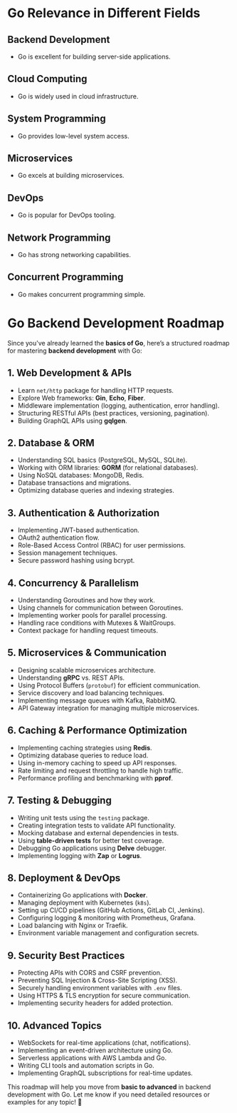 # Go Relevance in Different Fields

## Backend Development

- Go is excellent for building server-side applications.

## Cloud Computing

- Go is widely used in cloud infrastructure.

## System Programming

- Go provides low-level system access.

## Microservices

- Go excels at building microservices.

## DevOps

- Go is popular for DevOps tooling.

## Network Programming

- Go has strong networking capabilities.

## Concurrent Programming

- Go makes concurrent programming simple.

# Go Backend Development Roadmap

Since you've already learned the **basics of Go**, here’s a structured roadmap for mastering **backend development** with Go:

## **1. Web Development & APIs**

- Learn `net/http` package for handling HTTP requests.
- Explore Web frameworks: **Gin**, **Echo**, **Fiber**.
- Middleware implementation (logging, authentication, error handling).
- Structuring RESTful APIs (best practices, versioning, pagination).
- Building GraphQL APIs using **gqlgen**.

## **2. Database & ORM**

- Understanding SQL basics (PostgreSQL, MySQL, SQLite).
- Working with ORM libraries: **GORM** (for relational databases).
- Using NoSQL databases: MongoDB, Redis.
- Database transactions and migrations.
- Optimizing database queries and indexing strategies.

## **3. Authentication & Authorization**

- Implementing JWT-based authentication.
- OAuth2 authentication flow.
- Role-Based Access Control (RBAC) for user permissions.
- Session management techniques.
- Secure password hashing using bcrypt.

## **4. Concurrency & Parallelism**

- Understanding Goroutines and how they work.
- Using channels for communication between Goroutines.
- Implementing worker pools for parallel processing.
- Handling race conditions with Mutexes & WaitGroups.
- Context package for handling request timeouts.

## **5. Microservices & Communication**

- Designing scalable microservices architecture.
- Understanding **gRPC** vs. REST APIs.
- Using Protocol Buffers (`protobuf`) for efficient communication.
- Service discovery and load balancing techniques.
- Implementing message queues with Kafka, RabbitMQ.
- API Gateway integration for managing multiple microservices.

## **6. Caching & Performance Optimization**

- Implementing caching strategies using **Redis**.
- Optimizing database queries to reduce load.
- Using in-memory caching to speed up API responses.
- Rate limiting and request throttling to handle high traffic.
- Performance profiling and benchmarking with **pprof**.

## **7. Testing & Debugging**

- Writing unit tests using the `testing` package.
- Creating integration tests to validate API functionality.
- Mocking database and external dependencies in tests.
- Using **table-driven tests** for better test coverage.
- Debugging Go applications using **Delve** debugger.
- Implementing logging with **Zap** or **Logrus**.

## **8. Deployment & DevOps**

- Containerizing Go applications with **Docker**.
- Managing deployment with Kubernetes (`k8s`).
- Setting up CI/CD pipelines (GitHub Actions, GitLab CI, Jenkins).
- Configuring logging & monitoring with Prometheus, Grafana.
- Load balancing with Nginx or Traefik.
- Environment variable management and configuration secrets.

## **9. Security Best Practices**

- Protecting APIs with CORS and CSRF prevention.
- Preventing SQL Injection & Cross-Site Scripting (XSS).
- Securely handling environment variables with `.env` files.
- Using HTTPS & TLS encryption for secure communication.
- Implementing security headers for added protection.

## **10. Advanced Topics**

- WebSockets for real-time applications (chat, notifications).
- Implementing an event-driven architecture using Go.
- Serverless applications with AWS Lambda and Go.
- Writing CLI tools and automation scripts in Go.
- Implementing GraphQL subscriptions for real-time updates.

This roadmap will help you move from **basic to advanced** in backend development with Go. Let me know if you need detailed resources or examples for any topic! 🚀
